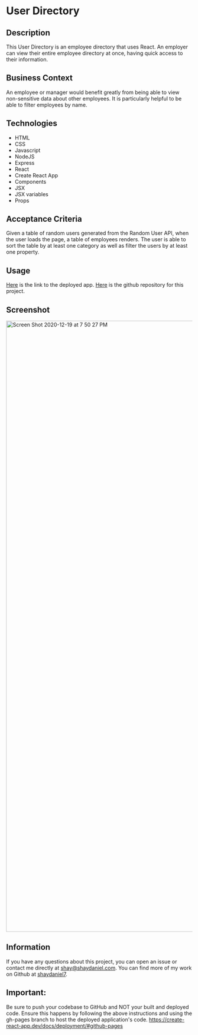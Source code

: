 # User Directory

## Description
This User Directory is an employee directory that uses React. An employer can view their entire employee directory at once, having quick access to their information.

## Business Context
An employee or manager would benefit greatly from being able to view non-sensitive data about other employees. It is particularly helpful to be able to filter employees by name.

## Technologies
* HTML
* CSS
* Javascript
* NodeJS
* Express
* React
* Create React App
* Components
* JSX
* JSX variables
* Props

## Acceptance Criteria
Given a table of random users generated from the Random User API, when the user loads the page, a table of employees renders. The user is able to sort the table by at least one category as well as filter the users by at least one property.

## Usage

[Here](https://something.herokuapp.com/) is the link to the deployed app.  [Here](https://github.com/shaydaniel7/user-directory "Link to github repository") is the github repository for this project.

## Screenshot
<img width="1654" alt="Screen Shot 2020-12-19 at 7 50 27 PM" src="https://user-images.githubusercontent.com/67557233/102704685-8362fd00-4233-11eb-9f97-4ee4b617c9a6.png">


## Information
If you have any questions about this project, you can open an issue or contact me directly at shay@shaydaniel.com. You can find more of my work on Github at [shaydaniel7](https://github.com/shaydaniel7/).  


## Important:
Be sure to push your codebase to GitHub and NOT your built and deployed code. Ensure this happens by following the above instructions and using the gh-pages branch to host the deployed application's code.  https://create-react-app.dev/docs/deployment/#github-pages


